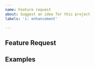 ```yaml
---
name: Feature request
about: Suggest an idea for this project
labels: 'i: enhancement'

---
```


## Feature Request

<!-- Explain what should be in the configuration / configurations -->

## Examples

<!-- Show how this would be used and what the behavior would be -->

